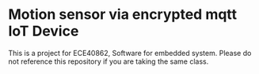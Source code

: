 # Motion sensor via encrypted mqtt IoT Device 

This is a project for ECE40862, Software for embedded system. Please do not reference this repository if you are taking the same class.
